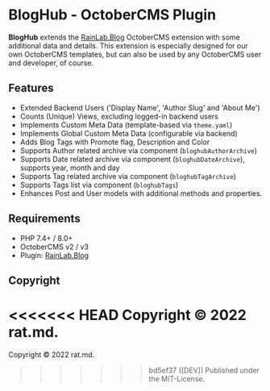 BlogHub - OctoberCMS Plugin
===========================

**BlogHub** extends the [RainLab.Blog](https://octobercms.com/plugin/rainlab-blog) OctoberCMS 
extension with some additional data and details. This extension is especially designed for our own 
OctoberCMS templates, but can also be used by any OctoberCMS user and developer, of course.


Features
--------

- Extended Backend Users ('Display Name', 'Author Slug' and 'About Me')
- Counts (Unique) Views, excluding logged-in backend users
- Implements Custom Meta Data (template-based via `theme.yaml`)
- Implements Global Custom Meta Data (configurable via backend)
- Adds Blog Tags with Promote flag, Description and Color
- Supports Author related archive via component (`bloghubAuthorArchive`)
- Supports Date related archive via component (`bloghubDateArchive`), supports year, month and day
- Supports Tag related archive via component (`bloghubTagArchive`)
- Supports Tags list via component (`bloghubTags`)
- Enhances Post and User models with additional methods and properties. 


Requirements
-------------

- PHP 7.4+ / 8.0+
- OctoberCMS v2 / v3
- Plugin: [RainLab.Blog](https://octobercms.com/plugin/rainlab-blog)


Copyright
---------

<<<<<<< HEAD
Copyright © 2022 rat.md.<br/>
=======
Copyright © 2022 rat.md.

>>>>>>> bd5ef37 ([DEV])
Published under the MIT-License.
